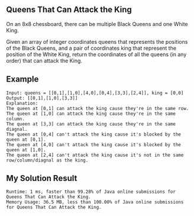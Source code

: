 ## Queens That Can Attack the King

On an 8x8 chessboard, there can be multiple Black Queens and one White King.

Given an array of integer coordinates queens that represents the positions of the Black Queens, and a pair of coordinates king that represent the position of the White King, return the coordinates of all the queens (in any order) that can attack the King.

## Example
```
Input: queens = [[0,1],[1,0],[4,0],[0,4],[3,3],[2,4]], king = [0,0]
Output: [[0,1],[1,0],[3,3]]
Explanation:  
The queen at [0,1] can attack the king cause they're in the same row. 
The queen at [1,0] can attack the king cause they're in the same column. 
The queen at [3,3] can attack the king cause they're in the same diagnal. 
The queen at [0,4] can't attack the king cause it's blocked by the queen at [0,1]. 
The queen at [4,0] can't attack the king cause it's blocked by the queen at [1,0]. 
The queen at [2,4] can't attack the king cause it's not in the same row/column/diagnal as the king.
```

## My Solution Result
```
Runtime: 1 ms, faster than 99.28% of Java online submissions for Queens That Can Attack the King.
Memory Usage: 36.5 MB, less than 100.00% of Java online submissions for Queens That Can Attack the King.
```